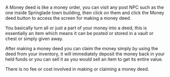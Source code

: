 ---
---
A Money deed is like a money order, you can visit any post NPC such as the one inside Springlade town building, then click on them and click the Money deed button to access the screen for making a money deed.

You basically turn all or just a part of your money into a deed, this is essentially an item which means it can be posted or stored in a vault or chest or simply given away.

After making a money deed you can claim the money simply by using the deed from your inventory, it will immediately deposit the money back in your held funds or you can sell it as you would sell an item to get its entire value.

There is no fee or cost involved in making or claiming a money deed.
